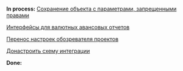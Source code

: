 **In process:**
[Сохранение объекта с параметрами, запрещенными правами](Сохранение%20объекта%20с%20параметрами,%20запрещенными%20правами.md)

[Интерфейсы для валютных авансовых отчетов](Интерфейсы%20для%20валютных%20авансовых%20отчетов.md)

[Перенос настроек обозревателя проектов](Перенос%20настроек%20обозревателя%20проектов.md)

[Донастроить схему интеграции](Global%20ERP/Projects/SNGS/Accounting/Imprest/Донастроить%20схему%20интеграции.md)

**Done:**

